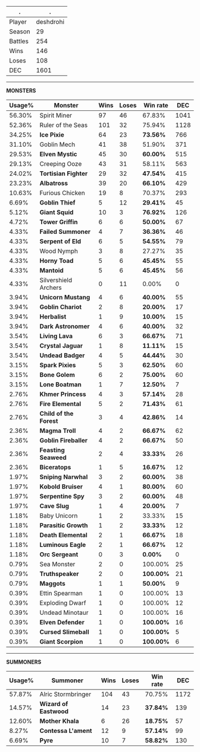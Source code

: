 .|.
|-|-
Player|deshdrohi
Season|29
Battles|254
Wins|146
Loses|108
DEC|1601

---
**MONSTERS**

Usage%|Monster|Wins|Loses|Win rate|DEC|
-|-|-|-|-|-|
56.30%|Spirit Miner|97|46|67.83%|1041|
52.36%|Ruler of the Seas|101|32|75.94%|1128|
34.25%|**Ice Pixie**|64|23|**73.56%**|766|
31.10%|Goblin Mech|41|38|51.90%|371|
29.53%|**Elven Mystic**|45|30|**60.00%**|515|
29.13%|Creeping Ooze|43|31|58.11%|563|
24.02%|**Tortisian Fighter**|29|32|**47.54%**|415|
23.23%|**Albatross**|39|20|**66.10%**|429|
10.63%|Furious Chicken|19|8|70.37%|293|
6.69%|**Goblin Thief**|5|12|**29.41%**|45|
5.12%|**Giant Squid**|10|3|**76.92%**|126|
4.72%|**Tower Griffin**|6|6|**50.00%**|67|
4.33%|**Failed Summoner**|4|7|**36.36%**|46|
4.33%|**Serpent of Eld**|6|5|**54.55%**|79|
4.33%|Wood Nymph|3|8|27.27%|35|
4.33%|**Horny Toad**|5|6|**45.45%**|55|
4.33%|**Mantoid**|5|6|**45.45%**|56|
4.33%|Silvershield Archers|0|11|0.00%|0|
3.94%|**Unicorn Mustang**|4|6|**40.00%**|55|
3.94%|**Goblin Chariot**|2|8|**20.00%**|17|
3.94%|**Herbalist**|1|9|**10.00%**|15|
3.94%|**Dark Astronomer**|4|6|**40.00%**|32|
3.54%|**Living Lava**|6|3|**66.67%**|71|
3.54%|**Crystal Jaguar**|1|8|**11.11%**|15|
3.54%|**Undead Badger**|4|5|**44.44%**|30|
3.15%|**Spark Pixies**|5|3|**62.50%**|60|
3.15%|**Bone Golem**|6|2|**75.00%**|60|
3.15%|**Lone Boatman**|1|7|**12.50%**|7|
2.76%|**Khmer Princess**|4|3|**57.14%**|28|
2.76%|**Fire Elemental**|5|2|**71.43%**|61|
2.76%|**Child of the Forest**|3|4|**42.86%**|14|
2.36%|**Magma Troll**|4|2|**66.67%**|62|
2.36%|**Goblin Fireballer**|4|2|**66.67%**|50|
2.36%|**Feasting Seaweed**|2|4|**33.33%**|26|
2.36%|**Biceratops**|1|5|**16.67%**|12|
1.97%|**Sniping Narwhal**|3|2|**60.00%**|38|
1.97%|**Kobold Bruiser**|4|1|**80.00%**|60|
1.97%|**Serpentine Spy**|3|2|**60.00%**|48|
1.97%|**Cave Slug**|1|4|**20.00%**|7|
1.18%|Baby Unicorn|1|2|33.33%|15|
1.18%|**Parasitic Growth**|1|2|**33.33%**|12|
1.18%|**Death Elemental**|2|1|**66.67%**|18|
1.18%|**Luminous Eagle**|2|1|**66.67%**|12|
1.18%|**Orc Sergeant**|0|3|**0.00%**|0|
0.79%|Sea Monster|2|0|100.00%|25|
0.79%|**Truthspeaker**|2|0|**100.00%**|21|
0.79%|**Maggots**|1|1|**50.00%**|9|
0.39%|Ettin Spearman|1|0|100.00%|13|
0.39%|Exploding Dwarf|1|0|100.00%|12|
0.39%|Undead Minotaur|1|0|100.00%|16|
0.39%|**Elven Defender**|1|0|**100.00%**|16|
0.39%|**Cursed Slimeball**|1|0|**100.00%**|5|
0.39%|**Giant Scorpion**|1|0|**100.00%**|6|

---
**SUMMONERS**

Usage%|Summoner|Wins|Loses|Win rate|DEC|
-|-|-|-|-|-|
57.87%|Alric Stormbringer|104|43|70.75%|1172|
14.57%|**Wizard of Eastwood**|14|23|**37.84%**|139|
12.60%|**Mother Khala**|6|26|**18.75%**|57|
8.27%|**Contessa L'ament**|12|9|**57.14%**|99|
6.69%|**Pyre**|10|7|**58.82%**|130|
